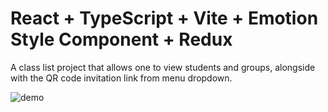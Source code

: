 # React + TypeScript + Vite + Emotion Style Component + Redux

A class list project that allows one to view students and groups, alongside with the QR code invitation link from menu dropdown.


![demo](https://github.com/user-attachments/assets/2fa67511-32f7-4373-9053-7782dd8e7d41)
